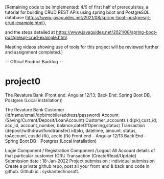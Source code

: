 [Remaining code to be implemented:
  4/9 of first half of prerequisites, a tutorial for building CRUD REST APIs using spring boot and PostgreSQL database
  (https://www.javaguides.net/2021/08/spring-boot-postgresql-crud-example.html),

  and the steps detailed at https://www.javaguides.net/2021/08/spring-boot-postgresql-crud-example.html.
  
  Meeting videos showing use of tools for this project will be reviewed further and assignment completed.]
  
-- Offical Product Backlog -- 

# project0
The Revature Bank (Front end: Angular 12/13; Back End: Spring Boot DB, Postgres (Local installation))

The Revature Bank
Customer (id/name/email/dob/mobile/address/password)
Account (Saving/Current/Deposit/LoanAccount)
Customer_accounts (id(pk),cust_id, acc_id, account_number, balance,dateOfOpening,status)
Transaction (deposit/withdraw/fundtransfer) id(pk), datetime, amount, status, toAccount, custId (fk), accId (fk)
Front end – Angular 12/13
Back End – Spring Boot
DB – Postgres (Local installation)

Login Component / Registration Component /Logout
All Account details of that particular customer (CRU
Transaction (Create/Read/Update)
Submission date : 18-Jan-2022 
Project submission : individual submission
Create a private github repo, post all your front_end & back end code in github.
Github id : syskantechnosoft.
